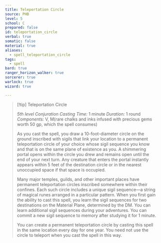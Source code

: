 ```yaml
---
title: Teleportation Circle
source: PHB
level: 5
school: C
prepared: false
id: teleportation_circle
verbal: true
somatic: false
material: true
aliases:
  - spell_teleportation_circle
tags:
  - spell
bard: true
ranger_horizon_walker: true
sorcerer: true
warlock: true
wizard: true

---
```

>[!tip] Teleportation Circle
>
> *5th level Conjuration*
> *Casting Time:* 1 minute
> *Duration:* 1 round
> *Components:* V, M(rare chalks and inks infused with precious gems worth 50 gp, which the spell consumes)
>
>As you cast the spell, you draw a 10-foot-diameter circle on the ground inscribed with sigils that link your location to a permanent teleportation circle of your choice whose sigil sequence you know and that is on the same plane of existence as you. A shimmering portal opens within the circle you drew and remains open until the end of your next turn. Any creature that enters the portal instantly appears within 5 feet of the destination circle or in the nearest unoccupied space if that space is occupied.
>
>Many major temples, guilds, and other important places have permanent teleportation circles inscribed somewhere within their confines. Each such circle includes a unique sigil sequence—a string of magical runes arranged in a particular pattern. When you first gain the ability to cast this spell, you learn the sigil sequences for two destinations on the Material Plane, determined by the DM. You can learn additional sigil sequences during your adventures. You can commit a new sigil sequence to memory after studying it for 1 minute.
>
>You can create a permanent teleportation circle by casting this spell in the same location every day for one year. You need not use the circle to teleport when you cast the spell in this way.
>

